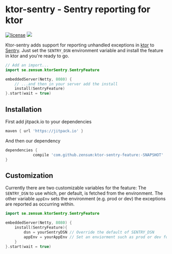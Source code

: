 # ktor-sentry - Sentry reporting for ktor
[![license](https://img.shields.io/github/license/zensum/ktor-sentry-feature.svg)]() [![](https://jitpack.io/v/zensum/ktor-sentry-feature.svg)](https://jitpack.io/#zensum/ktor-sentry-feature)

Ktor-sentry adds support for reporting unhandled exceptions
in [ktor](https://ktor.io) to [Sentry](https://sentry.io). Just set
the `SENTRY_DSN` environment variable and install the feature in ktor
and you're ready to go.

```kotlin
// Add an import...
import se.zensum.ktorSentry.SentryFeature

embeddedServer(Netty, 8080) {
    // ...and then in your server add the install
    install(SentryFeature)
}.start(wait = true)
```

## Installation
First add jitpack.io to your dependencies

``` gradle
maven { url 'https://jitpack.io' }
```

And then our dependency

``` gradle
dependencies {
            compile 'com.github.zensum:ktor-sentry-feature:-SNAPSHOT'
}
```

## Customization

Currently there are two customizable variables for the feature: The
`SENTRY_DSN` to use which, per default, is fetched from the
environment. The other variable `appEnv` sets the environment
(e.g. prod or dev) the exceptions are reported as occurring within.

```kotlin
import se.zensum.ktorSentry.SentryFeature

embeddedServer(Netty, 8080) {
    install(SentryFeature){
        dsn = yourSentryDSN // Override the default of SENTRY_DSN
        appEnv = yourAppEnv // Set an enviorment such as prod or dev for reported exceptions
    }
}.start(wait = true)
```
